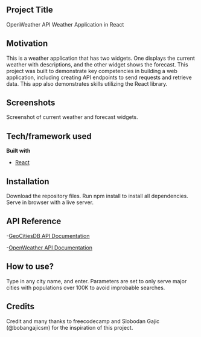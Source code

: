 ## Project Title
OpenWeather API Weather Application in React


## Motivation
This is a weather application that has two widgets. One displays the current weather with descriptions, and the other widget shows the forecast. This project was built to demonstrate key competencies in building a web application, including creating API endpoints to send requests and retrieve data. This app also demonstrates skills utilizing the React library. 

 
## Screenshots
Screenshot of current weather and forecast widgets.


## Tech/framework used

<b>Built with</b>
- [React](https://react.dev/)


## Installation
Download the repository files. Run npm install to install all dependencies. Serve in browser with a live server. 

## API Reference

-[GeoCitiesDB API Documentation](https://rapidapi.com/wirefreethought/api/geodb-cities)

-[OpenWeather API Documentation](https://openweathermap.org/api/one-call-3)


## How to use?
Type in any city name, and enter. Parameters are set to only serve major cities with populations over 100K to avoid improbable searches. 


## Credits
Credit and many thanks to freecodecamp and Slobodan Gajic (@bobangajicsm) for the inspiration of this project.
